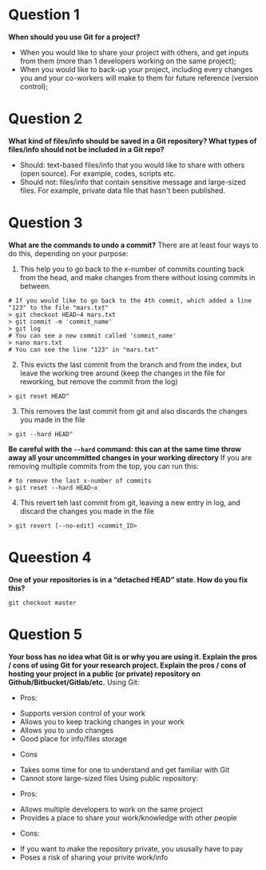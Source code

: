 # Question 1
**When should you use Git for a project?**
* When you would like to share your project with others, and get inputs from them (more than 1 developers working on the same project);
* When you would like to back-up your project, including every changes you and your co-workers will make to them for future reference (version control);

# Question 2
**What kind of files/info should be saved in a Git repository? What types of files/info should not be included in a Git repo?**
* Should: text-based files/info that you would like to share with others (open source). For example, codes, scripts etc.
* Should not: files/info that contain sensitive message and large-sized files. For example, private data file that hasn't been published.

# Question 3
**What are the commands to undo a commit?**
There are at least four ways to do this, depending on your purpose:
1. This help you to go back to the x-number of commits counting back from the head, and make changes from there without losing commits in between.
```{r}
# If you would like to go back to the 4th commit, which added a line "123" to the file "mars.txt"
> git checkout HEAD~4 mars.txt
> git commit -m 'commit_name'
> git log
# You can see a new commit called 'commit_name'
> nano mars.txt
# You can see the line "123" in "mars.txt"
```
2. This evicts the last commit from the branch and from the index, but leave the working tree around (keep the changes in the file for reworking, but remove the commit from the log)
```{r}
> git reset HEAD^
```
3. This removes the last commit from git and also discards the changes you made in the file
```{r}
> git --hard HEAD^
```
**Be careful with the `--hard` command: this can at the same time throw away all your uncommitted changes in your working directory**
If you are removing multiple commits from the top, you can run this:
```{r}
# to remove the last x-number of commits
> git reset --hard HEAD~x
```
4. This revert teh last commit from git, leaving a new entry in log, and discard the changes you made in the file
```{r}
> git revert [--no-edit] <commit_ID>
```
# Queestion 4
**One of your repositories is in a “detached HEAD” state. How do you fix this?**
```{r}
git checkout master
```

# Question 5
**Your boss has no idea what Git is or why you are using it. Explain the pros / cons of using Git for your research project. Explain the pros / cons of hosting your project in a public (or private) repository on Github/Bitbucket/Gitlab/etc.**
Using Git:
* Pros:
+ Supports version control of your work
+ Allows you to keep tracking changes in your work
+ Allows you to undo changes
+ Good place for info/files storage
* Cons
+ Takes some time for one to understand and get familiar with Git
+ Cannot store large-sized files
Using public repository:
* Pros:
+ Allows multiple developers to work on the same project
+ Provides a place to share your work/knowledge with other people
* Cons:
+ If you want to make the repository private, you ususally have to pay
+ Poses a risk of sharing your privite work/info
